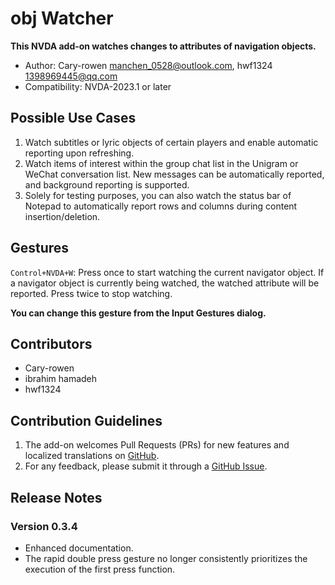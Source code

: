 # obj Watcher

**This NVDA add-on watches changes to attributes of navigation objects.**

* Author: Cary-rowen <manchen_0528@outlook.com>, hwf1324 <1398969445@qq.com>
* Compatibility: NVDA-2023.1 or later

## Possible Use Cases

1. Watch subtitles or lyric objects of certain players and enable automatic reporting upon refreshing.
2. Watch items of interest within the group chat list in the Unigram or WeChat conversation list. New messages can be automatically reported, and background reporting is supported.
3. Solely for testing purposes, you can also watch the status bar of Notepad to automatically report rows and columns during content insertion/deletion.

## Gestures

``Control+NVDA+W``: Press once to start watching the current navigator object. If a navigator object is currently being watched, the watched attribute will be reported. Press twice to stop watching.

**You can change this gesture from the Input Gestures dialog.**

## Contributors

* Cary-rowen
* ibrahim hamadeh
* hwf1324

## Contribution Guidelines

1. The add-on welcomes Pull Requests (PRs) for new features and localized translations on [GitHub][GitHub].
2. For any feedback, please submit it through a [GitHub Issue][GitHubIssue].

## Release Notes
### Version 0.3.4

* Enhanced documentation.
* The rapid double press gesture no longer consistently prioritizes the execution of the first press function.

[GitHub]: https://github.com/cary-rowen/objWatcher
[GitHubIssue]: https://github.com/cary-rowen/objWatcher/issues
